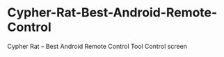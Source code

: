 # Cypher-Rat-Best-Android-Remote-Control
Cypher Rat – Best Android Remote Control Tool Control screen 

